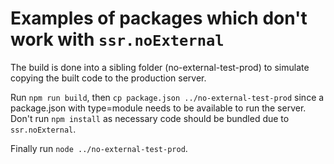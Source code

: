 # Examples of packages which don't work with `ssr.noExternal`

The build is done into a sibling folder (no-external-test-prod) to simulate copying the built code to the production server.

Run `npm run build`, then `cp package.json ../no-external-test-prod` since a package.json with type=module needs to be available to run the server. Don't run `npm install` as necessary code should be bundled due to `ssr.noExternal`. 

Finally run `node ../no-external-test-prod`.
